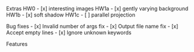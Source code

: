 Extras
    HW0
    - [x] interesting images
    HW1a
    - [x] gently varying background
    HW1b
    - [x] soft shadow
    HW1c
    - [ ] parallel projection

Bug fixes
    - [x] Invalid number of args fix
    - [x] Output file name fix
    - [x] Accept empty lines
    - [x] Ignore unknown keywords

Features
